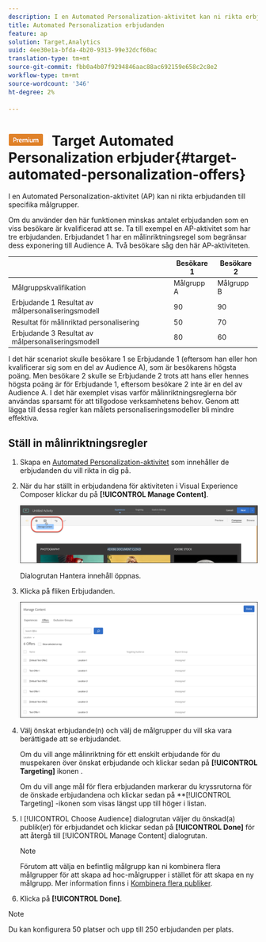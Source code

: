 ```yaml
---
description: I en Automated Personalization-aktivitet kan ni rikta erbjudanden till specifika målgrupper.
title: Automated Personalization erbjudanden
feature: ap
solution: Target,Analytics
uuid: 4ee30e1a-bfda-4b20-9313-99e32dcf60ac
translation-type: tm+mt
source-git-commit: fbb0a4b07f9294846aac88ac692159e658c2c8e2
workflow-type: tm+mt
source-wordcount: '346'
ht-degree: 2%

---
```



# ![PREMIUM](/help/assets/premium.png) Target Automated Personalization erbjuder{#target-automated-personalization-offers}

I en Automated Personalization-aktivitet (AP) kan ni rikta erbjudanden till specifika målgrupper.

Om du använder den här funktionen minskas antalet erbjudanden som en viss besökare är kvalificerad att se. Ta till exempel en AP-aktivitet som har tre erbjudanden. Erbjudandet 1 har en målinriktningsregel som begränsar dess exponering till Audience A. Två besökare såg den här AP-aktiviteten.

|  | Besökare 1 | Besökare 2 |
|--- |--- |--- |
| Målgruppskvalifikation | Målgrupp A | Målgrupp B |
| Erbjudande 1 Resultat av målpersonaliseringsmodell | 90 | 90 |
| Resultat för målinriktad personalisering | 50 | 70 |
| Erbjudande 3 Resultat av målpersonaliseringsmodell | 80 | 60 |

I det här scenariot skulle besökare 1 se Erbjudande 1 (eftersom han eller hon kvalificerar sig som en del av Audience A), som är besökarens högsta poäng. Men besökare 2 skulle se Erbjudande 2 trots att hans eller hennes högsta poäng är för Erbjudande 1, eftersom besökare 2 inte är en del av Audience A. I det här exemplet visas varför målinriktningsreglerna bör användas sparsamt för att tillgodose verksamhetens behov. Genom att lägga till dessa regler kan målets personaliseringsmodeller bli mindre effektiva.

## Ställ in målinriktningsregler

1. Skapa en [Automated Personalization-aktivitet](/help/c-activities/t-automated-personalization/create-ap-activity.md) som innehåller de erbjudanden du vill rikta in dig på.
1. När du har ställt in erbjudandena för aktiviteten i Visual Experience Composer klickar du på **[!UICONTROL Manage Content]**.

   ![Hantera innehåll](/help/c-activities/t-automated-personalization/assets/manage-content.png)

   Dialogrutan Hantera innehåll öppnas.

1. Klicka på fliken Erbjudanden.

   ![Sidan Erbjudanden](/help/c-activities/t-automated-personalization/assets/manage-content-offers.png)

1. Välj önskat erbjudande(n) och välj de målgrupper du vill ska vara berättigade att se erbjudandet.

   Om du vill ange målinriktning för ett enskilt erbjudande för du muspekaren över önskat erbjudande och klickar sedan på **[!UICONTROL Targeting]** ikonen .

   Om du vill ange mål för flera erbjudanden markerar du kryssrutorna för de önskade erbjudandena och klickar sedan på **[!UICONTROL Targeting] -ikonen som visas längst upp till höger i listan.

1. I [!UICONTROL Choose Audience] dialogrutan väljer du önskad(a) publik(er) för erbjudandet och klickar sedan på **[!UICONTROL Done]** för att återgå till [!UICONTROL Manage Content] dialogrutan.

   >[!NOTE]
   >
   >Förutom att välja en befintlig målgrupp kan ni kombinera flera målgrupper för att skapa ad hoc-målgrupper i stället för att skapa en ny målgrupp. Mer information finns i [Kombinera flera publiker](../../c-target/combining-multiple-audiences.md#concept_A7386F1EA4394BD2AB72399C225981E5).

1. Klicka på **[!UICONTROL Done]**.

>[!NOTE]
>
>Du kan konfigurera 50 platser och upp till 250 erbjudanden per plats.
